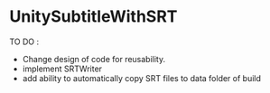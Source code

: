 UnitySubtitleWithSRT
====================
TO DO : 

* Change design of code for reusability.
* implement SRTWriter
* add ability to automatically copy SRT files to data folder of build
